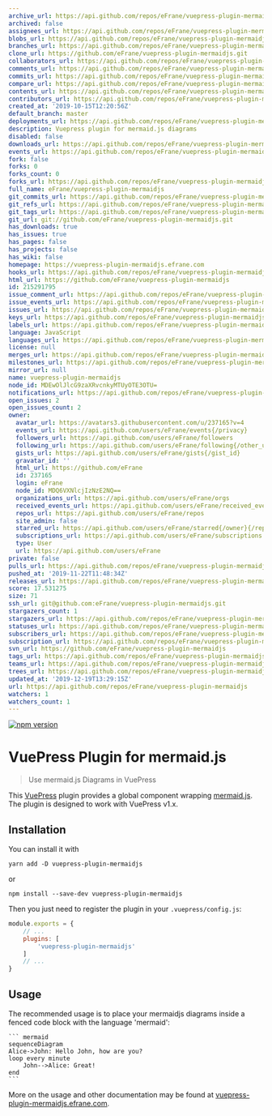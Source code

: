 ```yaml
---
archive_url: https://api.github.com/repos/eFrane/vuepress-plugin-mermaidjs/{archive_format}{/ref}
archived: false
assignees_url: https://api.github.com/repos/eFrane/vuepress-plugin-mermaidjs/assignees{/user}
blobs_url: https://api.github.com/repos/eFrane/vuepress-plugin-mermaidjs/git/blobs{/sha}
branches_url: https://api.github.com/repos/eFrane/vuepress-plugin-mermaidjs/branches{/branch}
clone_url: https://github.com/eFrane/vuepress-plugin-mermaidjs.git
collaborators_url: https://api.github.com/repos/eFrane/vuepress-plugin-mermaidjs/collaborators{/collaborator}
comments_url: https://api.github.com/repos/eFrane/vuepress-plugin-mermaidjs/comments{/number}
commits_url: https://api.github.com/repos/eFrane/vuepress-plugin-mermaidjs/commits{/sha}
compare_url: https://api.github.com/repos/eFrane/vuepress-plugin-mermaidjs/compare/{base}...{head}
contents_url: https://api.github.com/repos/eFrane/vuepress-plugin-mermaidjs/contents/{+path}
contributors_url: https://api.github.com/repos/eFrane/vuepress-plugin-mermaidjs/contributors
created_at: '2019-10-15T12:20:56Z'
default_branch: master
deployments_url: https://api.github.com/repos/eFrane/vuepress-plugin-mermaidjs/deployments
description: Vuepress plugin for mermaid.js diagrams
disabled: false
downloads_url: https://api.github.com/repos/eFrane/vuepress-plugin-mermaidjs/downloads
events_url: https://api.github.com/repos/eFrane/vuepress-plugin-mermaidjs/events
fork: false
forks: 0
forks_count: 0
forks_url: https://api.github.com/repos/eFrane/vuepress-plugin-mermaidjs/forks
full_name: eFrane/vuepress-plugin-mermaidjs
git_commits_url: https://api.github.com/repos/eFrane/vuepress-plugin-mermaidjs/git/commits{/sha}
git_refs_url: https://api.github.com/repos/eFrane/vuepress-plugin-mermaidjs/git/refs{/sha}
git_tags_url: https://api.github.com/repos/eFrane/vuepress-plugin-mermaidjs/git/tags{/sha}
git_url: git://github.com/eFrane/vuepress-plugin-mermaidjs.git
has_downloads: true
has_issues: true
has_pages: false
has_projects: false
has_wiki: false
homepage: https://vuepress-plugin-mermaidjs.efrane.com
hooks_url: https://api.github.com/repos/eFrane/vuepress-plugin-mermaidjs/hooks
html_url: https://github.com/eFrane/vuepress-plugin-mermaidjs
id: 215291795
issue_comment_url: https://api.github.com/repos/eFrane/vuepress-plugin-mermaidjs/issues/comments{/number}
issue_events_url: https://api.github.com/repos/eFrane/vuepress-plugin-mermaidjs/issues/events{/number}
issues_url: https://api.github.com/repos/eFrane/vuepress-plugin-mermaidjs/issues{/number}
keys_url: https://api.github.com/repos/eFrane/vuepress-plugin-mermaidjs/keys{/key_id}
labels_url: https://api.github.com/repos/eFrane/vuepress-plugin-mermaidjs/labels{/name}
language: JavaScript
languages_url: https://api.github.com/repos/eFrane/vuepress-plugin-mermaidjs/languages
license: null
merges_url: https://api.github.com/repos/eFrane/vuepress-plugin-mermaidjs/merges
milestones_url: https://api.github.com/repos/eFrane/vuepress-plugin-mermaidjs/milestones{/number}
mirror_url: null
name: vuepress-plugin-mermaidjs
node_id: MDEwOlJlcG9zaXRvcnkyMTUyOTE3OTU=
notifications_url: https://api.github.com/repos/eFrane/vuepress-plugin-mermaidjs/notifications{?since,all,participating}
open_issues: 2
open_issues_count: 2
owner:
  avatar_url: https://avatars3.githubusercontent.com/u/237165?v=4
  events_url: https://api.github.com/users/eFrane/events{/privacy}
  followers_url: https://api.github.com/users/eFrane/followers
  following_url: https://api.github.com/users/eFrane/following{/other_user}
  gists_url: https://api.github.com/users/eFrane/gists{/gist_id}
  gravatar_id: ''
  html_url: https://github.com/eFrane
  id: 237165
  login: eFrane
  node_id: MDQ6VXNlcjIzNzE2NQ==
  organizations_url: https://api.github.com/users/eFrane/orgs
  received_events_url: https://api.github.com/users/eFrane/received_events
  repos_url: https://api.github.com/users/eFrane/repos
  site_admin: false
  starred_url: https://api.github.com/users/eFrane/starred{/owner}{/repo}
  subscriptions_url: https://api.github.com/users/eFrane/subscriptions
  type: User
  url: https://api.github.com/users/eFrane
private: false
pulls_url: https://api.github.com/repos/eFrane/vuepress-plugin-mermaidjs/pulls{/number}
pushed_at: '2019-11-22T11:48:34Z'
releases_url: https://api.github.com/repos/eFrane/vuepress-plugin-mermaidjs/releases{/id}
score: 17.531275
size: 71
ssh_url: git@github.com:eFrane/vuepress-plugin-mermaidjs.git
stargazers_count: 1
stargazers_url: https://api.github.com/repos/eFrane/vuepress-plugin-mermaidjs/stargazers
statuses_url: https://api.github.com/repos/eFrane/vuepress-plugin-mermaidjs/statuses/{sha}
subscribers_url: https://api.github.com/repos/eFrane/vuepress-plugin-mermaidjs/subscribers
subscription_url: https://api.github.com/repos/eFrane/vuepress-plugin-mermaidjs/subscription
svn_url: https://github.com/eFrane/vuepress-plugin-mermaidjs
tags_url: https://api.github.com/repos/eFrane/vuepress-plugin-mermaidjs/tags
teams_url: https://api.github.com/repos/eFrane/vuepress-plugin-mermaidjs/teams
trees_url: https://api.github.com/repos/eFrane/vuepress-plugin-mermaidjs/git/trees{/sha}
updated_at: '2019-12-19T13:29:15Z'
url: https://api.github.com/repos/eFrane/vuepress-plugin-mermaidjs
watchers: 1
watchers_count: 1
---
```


[![npm version](https://badge.fury.io/js/vuepress-plugin-mermaidjs.svg)](https://badge.fury.io/js/vuepress-plugin-mermaidjs)

# VuePress Plugin for mermaid.js

> Use mermaid.js Diagrams in VuePress

This [VuePress][1] plugin provides a global component wrapping [mermaid.js][2].
The plugin is designed to work with VuePress v1.x.

## Installation

You can install it with

``` shell
yarn add -D vuepress-plugin-mermaidjs
```

or

``` shell
npm install --save-dev vuepress-plugin-mermaidjs
```

Then you just need to register the plugin in your `.vuepress/config.js`:

``` js
module.exports = {
    // ...
    plugins: [
        'vuepress-plugin-mermaidjs'
    ]
    // ...
}
```

## Usage

The recommended usage is to place your mermaidjs diagrams inside
a fenced code block with the language 'mermaid':

    ``` mermaid
    sequenceDiagram
    Alice->John: Hello John, how are you?
    loop every minute
        John-->Alice: Great!
    end
    ```

More on the usage and other documentation may be found at
[vuepress-plugin-mermaidjs.efrane.com][3].

[1]: https://vuepress.vuejs.org
[2]: https://mermaidjs.github.io
[3]: https://vuepress-plugin-mermaidjs.efrane.com
